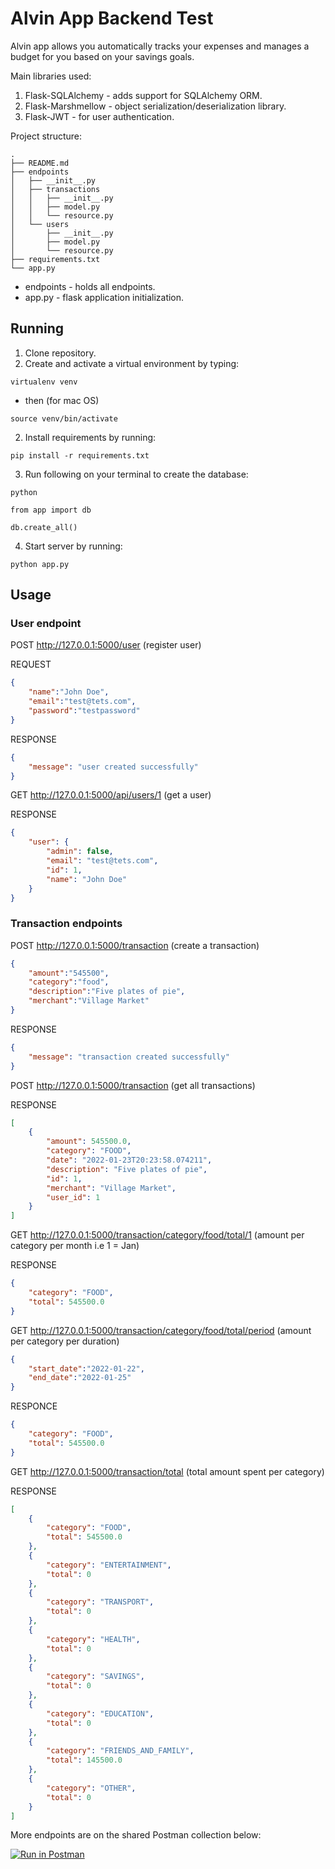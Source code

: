 # Alvin App Backend Test

Alvin app allows you automatically tracks your expenses and manages a budget for you based on your savings goals.

Main libraries used:
1. Flask-SQLAlchemy - adds support for SQLAlchemy ORM.
2. Flask-Marshmellow - object serialization/deserialization library.
3. Flask-JWT - for user authentication.


Project structure:
```
.
├── README.md
├── endpoints
│   ├── __init__.py
│   ├── transactions
│   │   ├── __init__.py
│   │   ├── model.py
│   │   └── resource.py
│   └── users
│       ├── __init__.py
│       ├── model.py
│       └── resource.py
├── requirements.txt
└── app.py
```

* endpoints - holds all endpoints.
* app.py - flask application initialization.

## Running 

1. Clone repository.
2. Create and activate a virtual environment by typing:

```
virtualenv venv
```

* then (for mac OS)

```
source venv/bin/activate
```

2. Install requirements by running:
```
pip install -r requirements.txt
```

3. Run following on your terminal to create the database:

```
python
```

```
from app import db
```

```
db.create_all()
```

4. Start server by running:
```
python app.py
```

## Usage
### User endpoint
POST http://127.0.0.1:5000/user (register user)

REQUEST
```json
{
    "name":"John Doe",
    "email":"test@tets.com",
    "password":"testpassword"
}
```
RESPONSE
```json
{
    "message": "user created successfully"
}
```
GET http://127.0.0.1:5000/api/users/1 (get a user)

RESPONSE
```json
{
    "user": {
        "admin": false,
        "email": "test@tets.com",
        "id": 1,
        "name": "John Doe"
    }
}
```

### Transaction endpoints

POST http://127.0.0.1:5000/transaction (create a transaction)

```json
{
    "amount":"545500",
    "category":"food",
    "description":"Five plates of pie",
    "merchant":"Village Market"
}
```

RESPONSE
```json
{
    "message": "transaction created successfully"
}
```

POST http://127.0.0.1:5000/transaction (get all transactions)

RESPONSE
```json
[
    {
        "amount": 545500.0,
        "category": "FOOD",
        "date": "2022-01-23T20:23:58.074211",
        "description": "Five plates of pie",
        "id": 1,
        "merchant": "Village Market",
        "user_id": 1
    }
]
```

GET http://127.0.0.1:5000/transaction/category/food/total/1 (amount per category per month i.e 1 = Jan)

RESPONSE
```json
{
    "category": "FOOD",
    "total": 545500.0
}
```

GET http://127.0.0.1:5000/transaction/category/food/total/period (amount per category per duration)

```json
{
    "start_date":"2022-01-22",
    "end_date":"2022-01-25"
}
```

RESPONCE
```json
{
    "category": "FOOD",
    "total": 545500.0
}
```

GET http://127.0.0.1:5000/transaction/total (total amount spent per category)

RESPONSE
```json
[
    {
        "category": "FOOD",
        "total": 545500.0
    },
    {
        "category": "ENTERTAINMENT",
        "total": 0
    },
    {
        "category": "TRANSPORT",
        "total": 0
    },
    {
        "category": "HEALTH",
        "total": 0
    },
    {
        "category": "SAVINGS",
        "total": 0
    },
    {
        "category": "EDUCATION",
        "total": 0
    },
    {
        "category": "FRIENDS_AND_FAMILY",
        "total": 145500.0
    },
    {
        "category": "OTHER",
        "total": 0
    }
]
```

More endpoints are on the shared Postman collection below:

[![Run in Postman](https://run.pstmn.io/button.svg)](https://app.getpostman.com/run-collection/67636226f63648afc9db?action=collection%2Fimport)